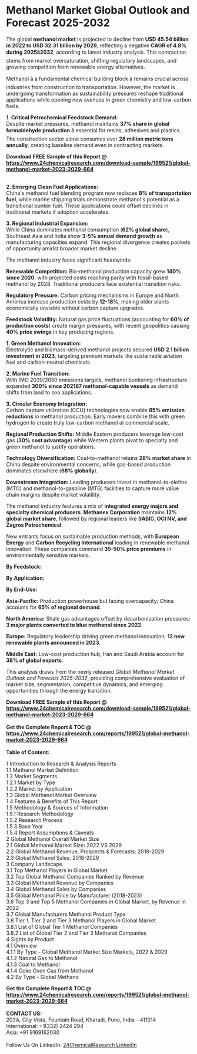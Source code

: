 <h1>Methanol Market Global Outlook and Forecast 2025-2032</h1><p>The global <strong>methanol market</strong> is projected to decline from <strong>USD 45.54 billion in 2022 to USD 32.31 billion by 2029</strong>, reflecting a negative <strong>CAGR of 4.8% during 2025â2032</strong>, according to latest industry analysis. This contraction stems from market oversaturation, shifting regulatory landscapes, and growing competition from renewable energy alternatives.</p><p>Methanol â a fundamental chemical building block â remains crucial across industries from construction to transportation. However, the market is undergoing transformation as sustainability pressures reshape traditional applications while opening new avenues in green chemistry and low-carbon fuels.</p><p><strong>1. Critical Petrochemical Feedstock Demand:</strong><br>
Despite market pressures, methanol maintains <strong>37% share in global formaldehyde production</strong> â essential for resins, adhesives and plastics. The construction sector alone consumes over <strong>28 million metric tons annually</strong>, creating baseline demand even in contracting markets.</p><div><b>Download FREE Sample of this Report @ 
            <a href="https://www.24chemicalresearch.com/download-sample/199521/global-methanol-market-2023-2029-664">
            https://www.24chemicalresearch.com/download-sample/199521/global-methanol-market-2023-2029-664</a></b></div><br><p><strong>2. Emerging Clean Fuel Applications:</strong><br>
China's methanol fuel blending program now replaces <strong>8% of transportation fuel</strong>, while marine shipping trials demonstrate methanol's potential as a transitional bunker fuel. These applications could offset declines in traditional markets if adoption accelerates.</p><p><strong>3. Regional Industrial Expansion:</strong><br>
While China dominates methanol consumption (<strong>62% global share</strong>), Southeast Asia and India show <strong>3-5% annual demand growth</strong> as manufacturing capacities expand. This regional divergence creates pockets of opportunity amidst broader market decline.</p><p>The methanol industry faces significant headwinds:</p><p><strong>Renewable Competition:</strong> Bio-methanol production capacity grew <strong>140% since 2020</strong>, with projected costs reaching parity with fossil-based methanol by 2028. Traditional producers face existential transition risks.</p><p><strong>Regulatory Pressure:</strong> Carbon pricing mechanisms in Europe and North America increase production costs by <strong>12-18%</strong>, making older plants economically unviable without carbon capture upgrades.</p><p><strong>Feedstock Volatility:</strong> Natural gas price fluctuations (accounting for <strong>60% of production costs</strong>) create margin pressures, with recent geopolitics causing <strong>40% price swings</strong> in key producing regions.</p><p><strong>1. Green Methanol Innovation:</strong><br>
Electrolytic and biomass-derived methanol projects secured <strong>USD 2.1 billion investment in 2023</strong>, targeting premium markets like sustainable aviation fuel and carbon-neutral chemicals.</p><p><strong>2. Marine Fuel Transition:</strong><br>
With IMO 2030/2050 emissions targets, methanol bunkering infrastructure expanded <strong>300% since 202187 methanol-capable vessels</strong> as demand shifts from land to sea applications.</p><p><strong>3. Circular Economy Integration:</strong><br>
Carbon capture utilization (CCU) technologies now enable <strong>85% emission reductions</strong> in methanol production. Early movers combine this with green hydrogen to create truly low-carbon methanol at commercial scale.</p><p><strong>Regional Production Shifts:</strong> Middle Eastern producers leverage low-cost gas (<strong>30% cost advantage</strong>) while Western plants pivot to specialty and green methanol to justify operations.</p><p><strong>Technology Diversification:</strong> Coal-to-methanol retains <strong>28% market share</strong> in China despite environmental concerns, while gas-based production dominates elsewhere (<strong>68% globally</strong>).</p><p><strong>Downstream Integration:</strong> Leading producers invest in methanol-to-olefins (MTO) and methanol-to-gasoline (MTG) facilities to capture more value chain margins despite market volatility.</p><p>The methanol industry features a mix of <strong>integrated energy majors and specialty chemical producers</strong>. <strong>Methanex Corporation</strong> maintains <strong>12% global market share</strong>, followed by regional leaders like <strong>SABIC, OCI NV, and Zagros Petrochemical</strong>.</p><p>New entrants focus on sustainable production methods, with <strong>European Energy</strong> and <strong>Carbon Recycling International</strong> leading in renewable methanol innovation. These companies command <strong>35-50% price premiums</strong> in environmentally sensitive markets.</p><p><strong>By Feedstock:</strong></p><p><strong>By Application:</strong></p><p><strong>By End-Use:</strong></p><p><strong>Asia-Pacific:</strong> Production powerhouse but facing overcapacity; China accounts for <strong>65% of regional demand</strong>.</p><p><strong>North America:</strong> Shale gas advantages offset by decarbonization pressures; <strong>3 major plants converted to blue methanol since 2022</strong>.</p><p><strong>Europe:</strong> Regulatory leadership driving green methanol innovation; <strong>12 new renewable plants announced in 2023</strong>.</p><p><strong>Middle East:</strong> Low-cost production hub; Iran and Saudi Arabia account for <strong>38% of global exports</strong>.</p><p>This analysis draws from the newly released <em>Global Methanol Market Outlook and Forecast 2025-2032</em>, providing comprehensive evaluation of market size, segmentation, competitive dynamics, and emerging opportunities through the energy transition.</p><div><b>Download FREE Sample of this Report @ 
            <a href="https://www.24chemicalresearch.com/download-sample/199521/global-methanol-market-2023-2029-664">
            https://www.24chemicalresearch.com/download-sample/199521/global-methanol-market-2023-2029-664</a></b></div><br><div><b>Get the Complete Report & TOC @ 
            <a href="https://www.24chemicalresearch.com/reports/199521/global-methanol-market-2023-2029-664">
            https://www.24chemicalresearch.com/reports/199521/global-methanol-market-2023-2029-664</a></b></div><br>
            <b>Table of Content:</b><p>1 Introduction to Research & Analysis Reports<br />
    1.1 Methanol Market Definition<br />
    1.2 Market Segments<br />
        1.2.1 Market by Type<br />
        1.2.2 Market by Application<br />
    1.3 Global Methanol Market Overview<br />
    1.4 Features & Benefits of This Report<br />
    1.5 Methodology & Sources of Information<br />
        1.5.1 Research Methodology<br />
        1.5.2 Research Process<br />
        1.5.3 Base Year<br />
        1.5.4 Report Assumptions & Caveats<br />
2 Global Methanol Overall Market Size<br />
    2.1 Global Methanol Market Size: 2022 VS 2029<br />
    2.2 Global Methanol Revenue, Prospects & Forecasts: 2018-2029<br />
    2.3 Global Methanol Sales: 2018-2029<br />
3 Company Landscape<br />
    3.1 Top Methanol Players in Global Market<br />
    3.2 Top Global Methanol Companies Ranked by Revenue<br />
    3.3 Global Methanol Revenue by Companies<br />
    3.4 Global Methanol Sales by Companies<br />
    3.5 Global Methanol Price by Manufacturer (2018-2023)<br />
    3.6 Top 3 and Top 5 Methanol Companies in Global Market, by Revenue in 2022<br />
    3.7 Global Manufacturers Methanol Product Type<br />
    3.8 Tier 1, Tier 2 and Tier 3 Methanol Players in Global Market<br />
        3.8.1 List of Global Tier 1 Methanol Companies<br />
        3.8.2 List of Global Tier 2 and Tier 3 Methanol Companies<br />
4 Sights by Product<br />
    4.1 Overview<br />
        4.1.1 By Type - Global Methanol Market Size Markets, 2022 & 2029<br />
        4.1.2 Natural Gas to Methanol<br />
        4.1.3 Coal to Methanol<br />
        4.1.4 Coke Oven Gas from Methanol<br />
    4.2 By Type - Global Methano</p><div><b>Get the Complete Report & TOC @ 
            <a href="https://www.24chemicalresearch.com/reports/199521/global-methanol-market-2023-2029-664">
            https://www.24chemicalresearch.com/reports/199521/global-methanol-market-2023-2029-664</a></b></div><br><b>CONTACT US:</b><br>
            203A, City Vista, Fountain Road, Kharadi, Pune, India - 411014<br>
            International: +1(332) 2424 294<br>
            Asia: +91 9169162030 <br><br>
            Follow Us On LinkedIn: <a href="https://www.linkedin.com/company/24chemicalresearch/">24ChemicalResearch LinkedIn</a>